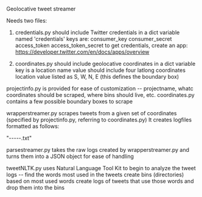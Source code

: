 Geolocative tweet streamer

Needs two files:
1) credentials.py
	should include Twitter credentials in a dict variable
	named 'credentials'
	keys are:
		consumer_key
		consumer_secret
		access_token
		access_token_secret
	to get credentials, create an app:
		https://developer.twitter.com/en/docs/apps/overview

2) coordinates.py
	should include geolocative coordinates in a dict variable
		key is a location name
		value should include four latlong coordinates
		location value listed as S, W, N, E
	(this defines the boundary box)
	
	
projectinfo.py is provided for ease of customization -- projectname, whatc coordinates should be scraped, where bins should live, etc.
coordinates.py contains a few possible boundary boxes to scrape

wrapperstreamer.py scrapes tweets from a given set of coordinates (specified by projectinfo.py, referring to coordinates.py)
It creates logfiles formatted as follows:

"<projectname>-<coordinates>-<year>-<month>-<date>-.txt"

parsestreamer.py 
	takes the raw logs created by wrapperstreamer.py and turns them into a JSON object for ease of handling
	
tweetNLTK.py
	uses Natural Language Tool Kit to begin to analyze the tweet logs -- find the words most used in the tweets
		create bins (directories) based on most used words
		create logs of tweets that use those words and drop them into the bins
